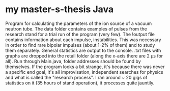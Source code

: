 # my master-s-thesis Java
Program for calculating the parameters of the ion source of a vacuum neutron tube. The data folder contains examples of pulses from the research stand for a trial run of the program (very few). The !output file contains information about each impulse, instabilities. This was necessary in order to find rare bipolar impulses (about 1-2% of them) and to study them separately. General statistics are output to the console. .txt files with graphs are dropped into the retail folder (along the x-axis there are 2 μs for all). Run through Main.java, folder addresses should be found by themselves. If the program looks a bit strange, it's because there was never a specific end goal, it's all improvisation, independent searches for physics and what is called the "research process". I ran around ~ 20 gigs of statistics on it (35 hours of stand operation), it processes quite jauntily.
